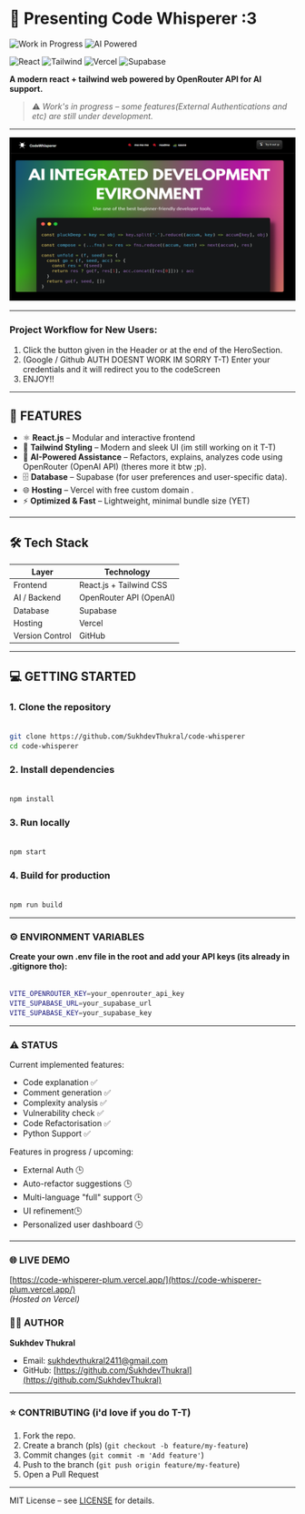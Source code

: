 # 🌟 Presenting Code Whisperer :3

![Work in Progress](https://img.shields.io/badge/Status-WIP-yellow)
![AI Powered](https://img.shields.io/badge/Powered%20by-AI-blue)


![React](https://img.shields.io/badge/React-61DAFB?logo=react&logoColor=white)
![Tailwind](https://img.shields.io/badge/Tailwind-06B6D4?logo=tailwindcss&logoColor=white)
![Vercel](https://img.shields.io/badge/Vercel-000000?logo=vercel&logoColor=white)
![Supabase](https://img.shields.io/badge/Supabase-3ECF8E?logo=supabase&logoColor=white)

**A modern react + tailwind web powered by OpenRouter API for AI support.**

> ⚠️ *Work's in progress – some features(External Authentications and etc) are still under development.*

---

![CodeWhisperer Banner](src/assets/screenshot.png)

---
### Project Workflow for New Users:
1. Click the button given in the Header or at the end of the HeroSection.
2. (Google / Github AUTH DOESNT WORK IM SORRY T-T) Enter your credentials and it will redirect you to the codeScreen
3. ENJOY!! 

---

## 🚀 FEATURES

- ⚛️ **React.js** – Modular and interactive frontend
- 🎨 **Tailwind Styling** – Modern and sleek UI  (im still working on it T-T)
- 🤖 **AI-Powered Assistance** – Refactors, explains, analyzes code using OpenRouter (OpenAI API)  (theres more it btw ;p).
- 🗄 **Database** – Supabase (for user preferences and user-specific data).
- 🌐 **Hosting** – Vercel with free custom domain .
- ⚡ **Optimized & Fast** – Lightweight, minimal bundle size (YET)

---

## 🛠 Tech Stack

| Layer           | Technology              |
|-----------------|-------------------------|
| Frontend        | React.js + Tailwind CSS |
| AI / Backend    | OpenRouter API (OpenAI) |
| Database        |         Supabase        |
| Hosting         |          Vercel         |
| Version Control |          GitHub         |   

---

## 💻 GETTING STARTED
### 1. Clone the repository
```bash

git clone https://github.com/SukhdevThukral/code-whisperer
cd code-whisperer

```

### 2. Install dependencies

```bash

npm install

```

### 3. Run locally

```bash 

npm start

```

### 4. Build for production

```bash 

npm run build

```

---

### ⚙️ ENVIRONMENT VARIABLES
**Create your own .env file in the root and add your API keys (its already in .gitignore tho):**

```bash

VITE_OPENROUTER_KEY=your_openrouter_api_key
VITE_SUPABASE_URL=your_supabase_url
VITE_SUPABASE_KEY=your_supabase_key

```

---

### ⚠️ STATUS
Current implemented features:  
- Code explanation ✅  
- Comment generation ✅  
- Complexity analysis ✅
- Vulnerability check ✅
- Code Refactorisation ✅
- Python Support ✅

Features in progress / upcoming:
- External Auth 🕒  
- Auto-refactor suggestions 🕒  
- Multi-language "full" support 🕒 
- UI refinement🕒
- Personalized user dashboard 🕒

---

### 🌐 LIVE DEMO

[https://code-whisperer-plum.vercel.app/](https://code-whisperer-plum.vercel.app/)  
*(Hosted on Vercel)*

### 🙋‍♂️ AUTHOR

**Sukhdev Thukral**  
- Email: sukhdevthukral2411@gmail.com  
- GitHub: [https://github.com/SukhdevThukral](https://github.com/SukhdevThukral)  

---

### ⭐ CONTRIBUTING (i'd love if you do T-T)

1. Fork the repo.
2. Create a branch (pls) (`git checkout -b feature/my-feature`)
3. Commit changes (`git commit -m 'Add feature'`)
4. Push to the branch (`git push origin feature/my-feature`)  
5. Open a Pull Request  

---

MIT License – see [LICENSE](LICENSE) for details.

